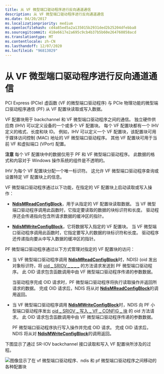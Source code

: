 ```yaml
---
title: 从 VF 微型端口驱动程序进行反向通道通信
description: 从 VF 微型端口驱动程序进行反向通道通信
ms.date: 04/20/2017
ms.localizationpriority: medium
ms.openlocfilehash: cd4a85ed5a2a135015b2931ded2b25204dfebba8
ms.sourcegitcommit: 418e6617e2a695c9cb4b37b5b60e264760858acd
ms.translationtype: MT
ms.contentlocale: zh-CN
ms.lasthandoff: 12/07/2020
ms.locfileid: "96813029"
---
```

# <a name="backchannel-communication-from-a-vf-miniport-driver"></a>从 VF 微型端口驱动程序进行反向通道通信


PCI Express (PCIe) 虚函数 (VF 的微型端口驱动程序) 与 PCIe 物理功能的微型端口驱动程序通信 (PF) 从 VF 配置块读取或写入数据。

VF 配置块用于 backchannel 和 VF 微型端口驱动程序之间的通信。 独立硬件供应商 (IHV) 可以定义设备的一个或多个 VF 配置块。 每个 VF 配置块都有一个 IHV 定义的格式、长度和块 ID。 例如，IHV 可以定义一个 VF 配置块，该配置块可用于媒体访问控制 (MAC) 地址的 VF 微型端口驱动程序。 其他 VF 配置块可用于当前 VF 和虚拟端口 (VPort) 配置。

**注意**  每个 VF 配置块中的数据仅用于 PF 和 VF 微型端口驱动程序。 此数据的格式和内容对于 Windows 操作系统的组件是不透明的。

 

IHV 为每个 VF 配置块分配一个唯一标识符。 这允许 VF 微型端口驱动程序查询或设置特定 VF 配置块上的信息。

VF 微型端口驱动程序通过以下功能，在指定的 VF 配置块上启动读取或写入操作：

-   [**NdisMReadConfigBlock**](/windows-hardware/drivers/ddi/ndis/nf-ndis-ndismreadconfigblock)，用于从指定的 VF 配置块读取数据。 当 VF 微型端口驱动程序调用此函数时，它指定要读取的数据的块标识符和长度。 驱动程序还会传递指向包含所请求数据的缓冲区的指针。

-   [**NdisMWriteConfigBlock**](/windows-hardware/drivers/ddi/ndis/nf-ndis-ndismreadconfigblock)，它将数据写入指定的 VF 配置块。 当 VF 微型端口驱动程序调用此函数时，它指定要写入的数据的块标识符和长度。 驱动程序还传递指向要从中写入数据的缓冲区的指针。

PF 微型端口驱动程序通过以下方式管理对指定的 VF 配置块的访问：

-   当 VF 微型端口驱动程序调用 [**NdisMReadConfigBlock**](/windows-hardware/drivers/ddi/ndis/nf-ndis-ndismreadconfigblock)时，NDIS)  (oid 发出对象标识符，将 [oid \_ SRIOV \_ \_ \_ \_](./oid-sriov-read-vf-config-block.md) 的方法请求发送到 PF 微型端口驱动程序。 此 OID 请求包含函数调用中由 VF 微型端口驱动程序传递的参数数据。

    当驱动程序完成 OID 请求时，PF 微型端口驱动程序将执行读取操作并返回所请求的数据。 完成 OID 请求后，NDIS 将从对 [**NdisMReadConfigBlock**](/windows-hardware/drivers/ddi/ndis/nf-ndis-ndismreadconfigblock)的调用返回。

-   当 VF 微型端口驱动程序调用 [**NdisMWriteConfigBlock**](/windows-hardware/drivers/ddi/ndis/nf-ndis-ndismreadconfigblock)时，NDIS 向 PF 小型端口驱动程序发出 [oid \_ SRIOV \_ 写入 \_ VF \_ CONFIG \_ 块](./oid-sriov-write-vf-config-block.md) 的 oid 方法请求。 此 OID 请求包含函数调用中由 VF 微型端口驱动程序传递的参数数据。

    PF 微型端口驱动程序执行写入操作并完成 OID 请求。 完成 OID 请求后，NDIS 将从对 [**NdisMWriteConfigBlock**](/windows-hardware/drivers/ddi/ndis/nf-ndis-ndismreadconfigblock)的调用返回。

下图显示了通过 SR-IOV backchannel 接口读取和写入 VF 配置块所涉及的过程。

![图像显示了在 vf 微型端口驱动程序、ndis 和 pf 微型端口驱动程序之间移动的各种配置块](images/sriov-vf-backchannel.png)

 

